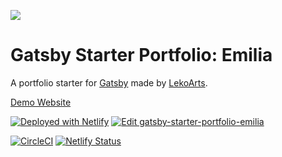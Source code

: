 ![](https://i.imgur.com/xPj0ICn.png)

# Gatsby Starter Portfolio: Emilia

A portfolio starter for [Gatsby](https://www.gatsbyjs.org/) made by [LekoArts](https://github.com/LekoArts).

[Demo Website](https://emilia.lekoarts.de)

[![Deployed with Netlify](https://www.netlify.com/img/deploy/button.svg)](https://app.netlify.com/start/deploy?repository=https://github.com/LekoArts/gatsby-starter-portfolio-emilia) [![Edit gatsby-starter-portfolio-emilia](https://codesandbox.io/static/img/play-codesandbox.svg)](https://codesandbox.io/s/github/LekoArts/gatsby-starter-portfolio-emilia/tree/master/)

[![CircleCI](https://circleci.com/gh/LekoArts/gatsby-starter-portfolio-emilia.svg?style=svg)](https://circleci.com/gh/LekoArts/gatsby-starter-portfolio-emilia) [![Netlify Status](https://api.netlify.com/api/v1/badges/5da7d9e1-9b91-44c5-b23d-b47cab98c50d/deploy-status)](https://app.netlify.com/sites/portfolio-emilia/deploys)
